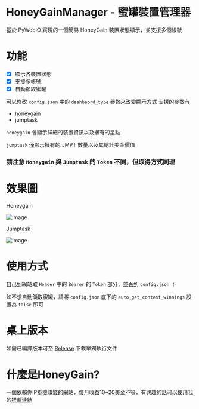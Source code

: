 # HoneyGainManager - 蜜罐裝置管理器
基於 PyWebIO 實現的一個簡易 HoneyGain 裝置狀態顯示，並支援多個帳號

# 功能
- [X] 顯示各裝置狀態
- [X] 支援多帳號
- [X] 自動領取蜜罐

可以修改 `config.json` 中的 `dashbaord_type` 參數來改變顯示方式
支援的參數有
* honeygain
* jumptask

`honeygain` 會顯示詳細的裝置資訊以及擁有的星點

`jumptask` 僅顯示擁有的 JMPT 數量以及其總計美金價值

### 請注意 `Honeygain` 與 `Jumptask` 的 `Token` 不同，但取得方式同理
# 效果圖
Honeygain

![image](https://user-images.githubusercontent.com/25722976/168449617-ec58c3df-04fa-4e9c-a7f0-a8a65bfcfa94.png)

Jumptask

![image](https://user-images.githubusercontent.com/25722976/168487531-b7d5f4e0-424e-43dd-bfef-1295874cdc6d.png)


# 使用方式
自己到網站取 `Header` 中的 `Bearer` 的 `Token` 部分，並丟到 `config.json` 下

如不想自動領取蜜罐，請將 `config.json` 底下的 `auto_get_contest_winnings` 設置為 `false` 即可

# 桌上版本
如需已編譯版本可至 [Release](https://github.com/ontisme/HoneyGainManager/releases/tag/v1.0.1) 下載單獨執行文件

# 什麼是HoneyGain?
一個依賴你IP掛機賺錢的網站，每月收益10~20美金不等，有興趣的話可以使用我的[推薦連結](https://r.honeygain.me/ONTISAC9BA)
